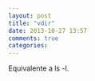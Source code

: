 ```yaml
---
layout: post
title: "vdir"
date: 2013-10-27 13:57
comments: true
categories: 
---
```

Equivalente a ls -l.

